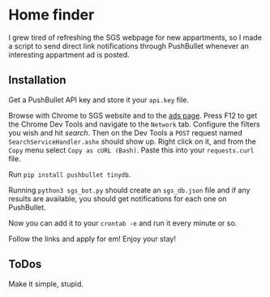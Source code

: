 # Home finder

I grew tired of refreshing the SGS webpage for new appartments, so I made a script to send direct link notifications through PushBullet whenever an interesting appartment ad is posted.

## Installation

Get a PushBullet API key and store it your `api.key` file.

Browse with Chrome to SGS website and to the [ads page](https://marknad.sgsstudentbostader.se).
Press F12 to get the Chrome Dev Tools and navigate to the `Network` tab.
Configure the filters you wish and hit *search*.
Then on the Dev Tools a `POST` request named `SearchServiceHandler.ashx` should show up.
Right click on it, and from the `Copy` menu select `Copy as cURL (Bash)`.
Paste this into your `requests.curl` file.

Run `pip install pushbullet tinydb`.

Running `python3 sgs_bot.py` should create an `sgs_db.json` file and if any results are available, you should get notifications for each one on PushBullet.

Now you can add it to your `crontab -e` and run it every minute or so.

Follow the links and apply for em! Enjoy your stay!

## ToDos

Make it simple, stupid.
